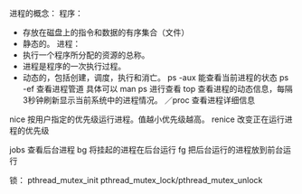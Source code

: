 进程的概念：
程序：
*   存放在磁盘上的指令和数据的有序集合（文件）
*   静态的。
进程：
*   执行一个程序所分配的资源的总称。
*   进程是程序的一次执行过程。
*   动态的，包括创建，调度，执行和消亡。
ps -aux 能查看当前进程的状态
ps -ef  查看进程管道
具体可以 man ps 进行查看
top 查看进程的动态信息，每隔3秒钟刷新显示当前系统中的进程情况。
／proc 查看进程详细信息

nice 按用户指定的优先级运行进程。值越小优先级越高。
renice 改变正在运行进程的优先级

jobs  查看后台进程
bg  将挂起的进程在后台运行
fg  把后台运行的进程放到前台运行

锁：
pthread_mutex_init
pthread_mutex_lock/pthread_mutex_unlock
